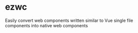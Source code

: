 # ezwc
Easily convert web components written similar to Vue single file components into native web components
